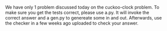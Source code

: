 We have only 1 problem discussed today on the cuckoo-clock problem. To make sure you get the tests correct, please use a.py. It will invoke the correct answer and a gen.py to genereate some in and out. Afterwards, use the checker in a few weeks ago uploaded to check your answer.
